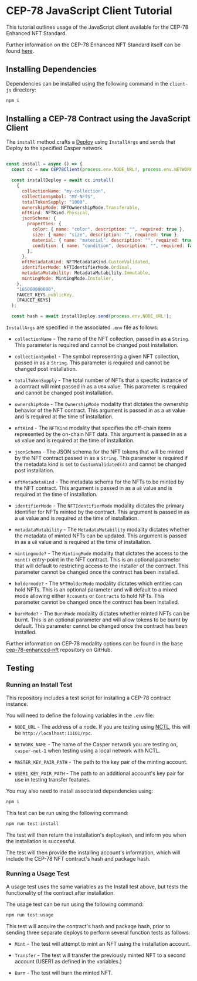 # CEP-78 JavaScript Client Tutorial

This tutorial outlines usage of the JavaScript client available for the CEP-78 Enhanced NFT Standard.

Further information on the CEP-78 Enhanced NFT Standard itself can be found [here](https://github.com/casper-ecosystem/cep-78-enhanced-nft).

## Installing Dependencies

Dependencies can be installed using the following command in the `client-js` directory:

```js
npm i
```

## Installing a CEP-78 Contract using the JavaScript Client

The `install` method crafts a [Deploy](https://docs.casperlabs.io/design/casper-design/#execution-semantics-deploys) using `InstallArgs` and sends that Deploy to the specified Casper network.

```js

const install = async () => {
  const cc = new CEP78Client(process.env.NODE_URL!, process.env.NETWORK_NAME!);

  const installDeploy = await cc.install(
    {
      collectionName: "my-collection",
      collectionSymbol: "MY-NFTS",
      totalTokenSupply: "1000",
      ownershipMode: NFTOwnershipMode.Transferable,
      nftKind: NFTKind.Physical,
      jsonSchema: {
        properties: {
          color: { name: "color", description: "", required: true },
          size: { name: "size", description: "", required: true },
          material: { name: "material", description: "", required: true },
          condition: { name: "condition", description: "", required: false },
        },
      },
      nftMetadataKind: NFTMetadataKind.CustomValidated,
      identifierMode: NFTIdentifierMode.Ordinal,
      metadataMutability: MetadataMutability.Immutable,
      mintingMode: MintingMode.Installer,
    },
    "165000000000",
    FAUCET_KEYS.publicKey,
    [FAUCET_KEYS]
  );

  const hash = await installDeploy.send(process.env.NODE_URL!);

```

`InstallArgs` are specified in the associated `.env` file as follows:

* `collectionName` - The name of the NFT collection, passed in as a `String`. This parameter is required and cannot be changed post installation.

* `collectionSymbol` - The symbol representing a given NFT collection, passed in as a `String`. This parameter is required and cannot be changed post installation.

* `totalTokenSupply` - The total number of NFTs that a specific instance of a contract will mint passed in as a `U64` value. This parameter is required and cannot be changed post installation.

* `ownershipMode` - The `OwnershipMode` modality that dictates the ownership behavior of the NFT contract. This argument is passed in as a `u8` value and is required at the time of installation.

* `nftKind` - The `NFTKind` modality that specifies the off-chain items represented by the on-chain NFT data. This argument is passed in as a `u8` value and is required at the time of installation.

* `jsonSchema` - The JSON schema for the NFT tokens that will be minted by the NFT contract passed in as a `String`. This parameter is required if the metadata kind is set to `CustomValidated(4)` and cannot be changed post installation.

* `nftMetadataKind` - The metadata schema for the NFTs to be minted by the NFT contract. This argument is passed in as a `u8` value and is required at the time of installation.

* `identifierMode` - The `NFTIdentifierMode` modality dictates the primary identifier for NFTs minted by the contract. This argument is passed in as a `u8` value and is required at the time of installation.

* `metadataMutability` - The `MetadataMutability` modality dictates whether the metadata of minted NFTs can be updated. This argument is passed in as a `u8` value and is required at the time of installation.

* `mintingmode?` - The `MintingMode` modality that dictates the access to the `mint()` entry-point in the NFT contract. This is an optional parameter that will default to restricting access to the installer of the contract. This parameter cannot be changed once the contract has been installed.

* `holdermode?` - The `NFTHolderMode` modality dictates which entities can hold NFTs. This is an optional parameter and will default to a mixed mode allowing either `Accounts` or `Contracts` to hold NFTs. This parameter cannot be changed once the contract has been installed.

* `burnMode?` - The `BurnMode` modality dictates whether minted NFTs can be burnt. This is an optional parameter and will allow tokens to be burnt by default. This parameter cannot be changed once the contract has been installed.

Further information on CEP-78 modality options can be found in the base [cep-78-enhanced-nft](https://github.com/ACStoneCL/cep-78-enhanced-nft) repository on GitHub.

## Testing

### Running an Install Test

This repository includes a test script for installing a CEP-78 contract instance.

You will need to define the following variables in the `.env` file:

* `NODE_URL` - The address of a node. If you are testing using [NCTL](https://docs.casperlabs.io/dapp-dev-guide/building-dapps/setup-nctl/), this will be `http://localhost:11101/rpc`.

* `NETWORK_NAME` - The name of the Casper network you are testing on, `casper-net-1` when testing using a local network with NCTL.

* `MASTER_KEY_PAIR_PATH` - The path to the key pair of the minting account.

* `USER1_KEY_PAIR_PATH` - The path to an additional account's key pair for use in testing transfer features.

You may also need to install associated dependencies using:

```js
npm i
```

This test can be run using the following command:

```js
npm run test:install
```

The test will then return the installation's `deployHash`, and inform you when the installation is successful.

The test will then provide the installing account's information, which will include the CEP-78 NFT contract's hash and package hash.


### Running a Usage Test

A usage test uses the same variables as the Install test above, but tests the functionality of the contract after installation.

The usage test can be run using the following command:

```js
npm run test:usage
```

This test will acquire the contract's hash and package hash, prior to sending three separate deploys to perform several function tests as follows:

* `Mint` - The test will attempt to mint an NFT using the installation account.

* `Transfer` - The test will transfer the previously minted NFT to a second account (USER1 as defined in the variables.)

* `Burn` - The test will burn the minted NFT.
